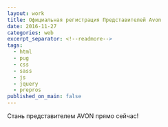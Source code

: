 ```yaml
---
layout: work
title: Официальная регистрация Представителей Avon
date: 2016-11-27
categories: web
excerpt_separator: <!--readmore-->
tags:
  - html
  - pug
  - css
  - sass
  - js
  - jquery
  - prepros
published_on_main: false
---
```

Стань представителем AVON прямо сейчас!
